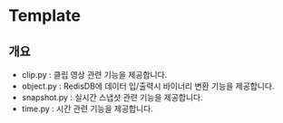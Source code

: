 # Template

## 개요

-   clip.py : 클립 영상 관련 기능을 제공합니다.
-   object.py : RedisDB에 데이터 입/출력시 바이너리 변환 기능을 제공합니다.
-   snapshot.py : 실시간 스냅샷 관련 기능을 제공합니다.
-   time.py : 시간 관련 기능을 제공합니다.

